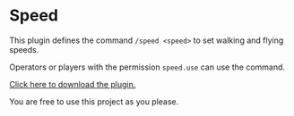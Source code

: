 # Speed

This plugin defines the command `/speed <speed>` to set walking and flying speeds.

Operators or players with the permission `speed.use` can use the command.

[Click here to download the plugin.](https://github.com/Kycermann/SpigotSpeedPlugin/raw/master/dist/Speed.jar)

You are free to use this project as you please.
